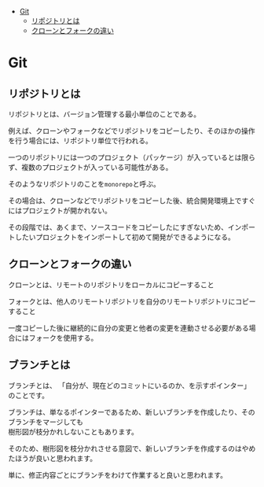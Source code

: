 <!-- TOC depthFrom:1 depthTo:6 withLinks:1 updateOnSave:1 orderedList:0 -->

- [Git](#git)
	- [リポジトリとは](#リポジトリとは)
	- [クローンとフォークの違い](#クローンとフォークの違い)

<!-- /TOC -->


# Git

## リポジトリとは

リポジトリとは、バージョン管理する最小単位のことである。

例えば、クローンやフォークなどでリポジトリをコピーしたり、そのほかの操作を行う場合には、リポジトリ単位で行われる。

一つのリポジトリには一つのプロジェクト（パッケージ）が入っているとは限らず、複数のプロジェクトが入っている可能性がある。

そのようなリポジトリのことを`monorepo`と呼ぶ。

その場合は、クローンなどでリポジトリをコピーした後、統合開発環境上ですぐにはプロジェクトが開かれない。

その段階では、あくまで、ソースコードをコピーしたにすぎないため、インポートしたいプロジェクトをインポートして初めて開発ができるようになる。


## クローンとフォークの違い

クローンとは、リモートのリポジトリをローカルにコピーすること

フォークとは、他人のリモートリポジトリを自分のリモートリポジトリにコピーすること

一度コピーした後に継続的に自分の変更と他者の変更を連動させる必要がある場合にはフォークを使用する。


## ブランチとは

ブランチとは、 「自分が、現在どのコミットにいるのか、を示すポインター」のことです。

ブランチは、単なるポインターであるため、新しいブランチを作成したり、そのブランチをマージしても  
樹形図が枝分かれしないこともあります。

そのため、樹形図を枝分かれさせる意図で、新しいブランチを作成するのはやめたほうが良いと思われます。

単に、修正内容ごとにブランチをわけて作業すると良いと思われます。
